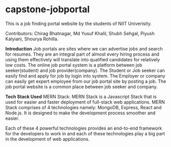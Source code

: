 # capstone-jobportal


This is a job finding portal website by the students of NIIT Univerisity.


Contributors: Chirag Bhatnagar, Md Yusuf Khalil, Shubh Sehgal, Piyush Kalyiani, Shourya Rohilla.

**Introduction**
Job portals are sites where we can advertise jobs and search for resumes. They are an integral part of almost every hiring process and using them effectively will translate into qualified candidates for relatively low costs.
The online job portal system is a platform between job seeker(student) and job provider(company). The Student or Job seeker can easily find and apply for job by login into system. The Employer or company can easily get expert employee from our job portal site by posting a job. The job portal website is a common place between job seeker and company.

**Tech Stack Used**
MERN Stack: MERN Stack is a Javascript Stack that is used for easier and faster deployment of full-stack web applications. MERN Stack comprises of 4 technologies namely: MongoDB, Express, React and Node.js. It is designed to make the development process smoother and easier.

Each of these 4 powerful technologies provides an end-to-end framework for the developers to work in and each of these technologies play a big part in the development of web applications.
